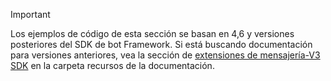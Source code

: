 > [!Important]
> Los ejemplos de código de esta sección se basan en 4,6 y versiones posteriores del SDK de bot Framework. Si está buscando documentación para versiones anteriores, vea la sección de [extensiones de mensajería-V3 SDK](~/resources/messaging-extension-v3/messaging-extensions-overview.md) en la carpeta recursos de la documentación.
